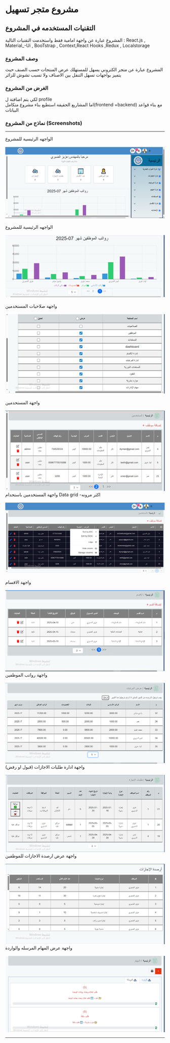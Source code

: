# مشروع متجر تسهيل
 

## التقنيات المستخدمه في المشروع

 المشروع عبارة عن واجهة امامية فقط واستخدمت التقنيات التالية :
 React.js , Material_-Ui , BooTstrap , Context,React Hooks ,Redux , Localstorage
 

###  وصف المشروع

  المشروع عبارة عن متجر الكتروني يسهل للمستهلك عرض المنتجات حسب الصنف حيث يتميز بواجهات تسهل التنقل بين الاصناف ولا تسبب تشوش للزائر 

###  الغرض من المشروع 
لكي يتم اضافتة ل  profile  
اما المشاريع الحقيقة استطيع بناء مشروع متكامل(frontend +backend) مع بناء قواعد البيانات 
  
   
### نماذج من المشروع (Screenshots) 
- - -
الواجهه الرئيسية للمشروع</br><br/>
![واجهة التطبيق](https://github.com/azizaldhubri/hrFrontEnd2/blob/main/public/screenshots/home1.2.PNG)  </br><br/>
الواجهه الرئيسية للمشروع </br><br/>
![واجهة التطبيق](https://github.com/azizaldhubri/hrFrontEnd2/blob/main/public/screenshots/home1.PNG)  </br><br/>
واجهة صلاحيات المستخدمين </br><br/>
![واجهة التطبيق](https://github.com/azizaldhubri/hrFrontEnd2/blob/main/public/screenshots/permissions.PNG)  </br><br/>
واجهة المستحدمين </br><br/>
![واجهة التطبيق](https://github.com/azizaldhubri/hrFrontEnd2/blob/main/public/screenshots/users1.1.PNG)  </br>
واجهة المستخدمين باستحدام Data grid -اكثر مرونه </br><br/>
![واجهة التطبيق](https://github.com/azizaldhubri/hrFrontEnd2/blob/main/public/screenshots/users1.2.PNG)  </br><br/>
واجهة الاقسام </br><br/>
![واجهة التطبيق](https://github.com/azizaldhubri/hrFrontEnd2/blob/main/public/screenshots/department.PNG)  </br>
واجهة رواتب الموظفين </br><br/>
![واجهة التطبيق](https://github.com/azizaldhubri/hrFrontEnd2/blob/main/public/screenshots/Salaries.PNG)  </br>
واجهة ادارة طلبات الاجازات (قبول او رفض)</br><br/>
![واجهة التطبيق](https://github.com/azizaldhubri/hrFrontEnd2/blob/main/public/screenshots/Leave_requests.PNG)  </br>
واجهة عرض ارصدة الاجازات للموظفين </br><br/>
![واجهة التطبيق](https://github.com/azizaldhubri/hrFrontEnd2/blob/main/public/screenshots/leave_balances.PNG)  </br>
واجهة عرض المهام المرسله والواردة </br><br/>
![واجهة التطبيق](https://github.com/azizaldhubri/hrFrontEnd2/blob/main/public/screenshots/task.PNG)  </br>

 - - - 


 
